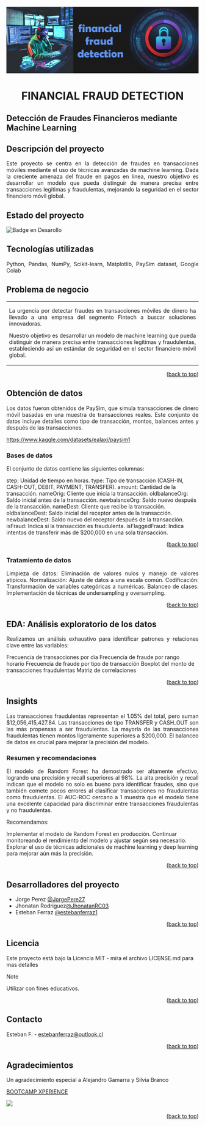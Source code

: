<a name="readme-top"></a>

![image](https://github.com/estebanferraz1/analysis_and_data_science_portfolio/blob/2654a722df1a1f2545ebf636b4194729c0a64bff/financial_fraud_detection/financial_fraud_detection.jpg)

<h1 align="center"> FINANCIAL FRAUD DETECTION </h1>
<h2>Detección de Fraudes Financieros mediante Machine Learning</h2>

<h2>Descripción del proyecto</h2>
<p align="justify">
Este proyecto se centra en la detección de fraudes en transacciones móviles mediante el uso de técnicas avanzadas de machine learning. Dada la creciente amenaza del fraude en pagos en línea, nuestro objetivo es desarrollar un modelo que pueda distinguir de manera precisa entre transacciones legítimas y fraudulentas, mejorando la seguridad en el sector financiero móvil global.
</p>


<h2>Estado del proyecto</h2>

![Badge en Desarollo](https://img.shields.io/badge/STATUS-%20FINALIZADO-green)
> 

<h2>Tecnologías utilizadas</h2>
<p align="justify">
Python, Pandas, NumPy, Scikit-learn, Matplotlib, PaySim dataset, Google Colab
</p>

<h2>Problema de negocio</h2>

<table><tr><td> 
<p align="justify">
La urgencia por detectar fraudes en transacciones móviles de dinero ha llevado a una empresa del segmento Fintech a buscar soluciones innovadoras.</p>
<p align="justify">
Nuestro objetivo es desarrollar un modelo de machine learning que pueda distinguir de manera precisa entre transacciones legítimas y fraudulentas, estableciendo así un estándar de seguridad en el sector financiero móvil global.
</p>
</td></tr></table>

<p align="right">(<a href="#readme-top">back to top</a>)</p>


<h2>Obtención de datos</h2>
<p align="justify">
Los datos fueron obtenidos de PaySim, que simula transacciones de dinero móvil basadas en una muestra de transacciones reales. Este conjunto de datos incluye detalles como tipo de transacción, montos, balances antes y después de las transacciones.

https://www.kaggle.com/datasets/ealaxi/paysim1
</p>

<h3>Bases de datos</h3>
<p align="justify">
El conjunto de datos contiene las siguientes columnas:

step: Unidad de tiempo en horas.
type: Tipo de transacción (CASH-IN, CASH-OUT, DEBIT, PAYMENT, TRANSFER).
amount: Cantidad de la transacción.
nameOrig: Cliente que inicia la transacción.
oldbalanceOrg: Saldo inicial antes de la transacción.
newbalanceOrg: Saldo nuevo después de la transacción.
nameDest: Cliente que recibe la transacción.
oldbalanceDest: Saldo inicial del receptor antes de la transacción.
newbalanceDest: Saldo nuevo del receptor después de la transacción.
isFraud: Indica si la transacción es fraudulenta.
isFlaggedFraud: Indica intentos de transferir más de $200,000 en una sola transacción.
</p>

<p align="right">(<a href="#readme-top">back to top</a>)</p>

<h3>Tratamiento de datos</h3>
<p align="justify">
Limpieza de datos: Eliminación de valores nulos y manejo de valores atípicos.
Normalización: Ajuste de datos a una escala común.
Codificación: Transformación de variables categóricas a numéricas.
Balanceo de clases: Implementación de técnicas de undersampling y oversampling.
</p>
<p align="right">(<a href="#readme-top">back to top</a>)</p>

<h2>EDA: Análisis exploratorio de los datos</h2>
<p align="justify">
Realizamos un análisis exhaustivo para identificar patrones y relaciones clave entre las variables:

Frecuencia de transacciones por día
Frecuencia de fraude por rango horario
Frecuencia de fraude por tipo de transacción
Boxplot del monto de transacciones fraudulentas
Matriz de correlaciones
</p>
<p align="right">(<a href="#readme-top">back to top</a>)</p>

<h2>Insights</h2>
<p align="justify">
Las transacciones fraudulentas representan el 1.05% del total, pero suman $12,056,415,427.84.
Las transacciones de tipo TRANSFER y CASH_OUT son las más propensas a ser fraudulentas.
La mayoría de las transacciones fraudulentas tienen montos ligeramente superiores a $200,000.
El balanceo de datos es crucial para mejorar la precisión del modelo.
</p>

<h3>Resumen y recomendaciones</h3>
<p align="justify">
El modelo de Random Forest ha demostrado ser altamente efectivo, logrando una precisión y recall superiores al 98%. La alta precisión y recall indican que el modelo no solo es bueno para identificar fraudes, sino que también comete pocos errores al clasificar transacciones no fraudulentas como fraudulentas. El AUC-ROC cercano a 1 muestra que el modelo tiene una excelente capacidad para discriminar entre transacciones fraudulentas y no fraudulentas.

Recomendamos:

Implementar el modelo de Random Forest en producción.
Continuar monitoreando el rendimiento del modelo y ajustar según sea necesario.
Explorar el uso de técnicas adicionales de machine learning y deep learning para mejorar aún más la precisión.</p>

<p align="right">(<a href="#readme-top">back to top</a>)</p>

<h2>Desarrolladores del proyecto</h2>

- Jorge Perez [@JorgePere27](https://www.github.com/JorgePere27)
- Jhonatan Rodriguez[@JhonatanRC03](https://github.com/JhonatanRC03)
- Esteban Ferraz [@estebanferraz1](https://github.com/estebanferraz1)

<p align="right">(<a href="#readme-top">back to top</a>)</p>

<h2>Licencia</h2>

Este proyecto está bajo la Licencia MIT - mira el archivo LICENSE.md para mas detalles

> [!NOTE]
> 
> Utilizar con fines educativos.

<p align="right">(<a href="#readme-top">back to top</a>)</p>

<h2>Contacto</h2>

Esteban F. - estebanferraz@outlook.cl

<p align="right">(<a href="#readme-top">back to top</a>)</p>

<h2>Agradecimientos</h2>

Un agradecimiento especial a Alejandro Gamarra y Silvia Branco

[BOOTCAMP XPERIENCE](https://bootcampxperience.com/)

[![](https://img.shields.io/youtube/channel/subscribers/UCuerQOTskuNkddcT738357g?style=for-the-badge&logo=youtube&label=ElProfeAlejo)](https://www.youtube.com/@ElProfeAlejo)

<p align="right">(<a href="#readme-top">back to top</a>)</p>

